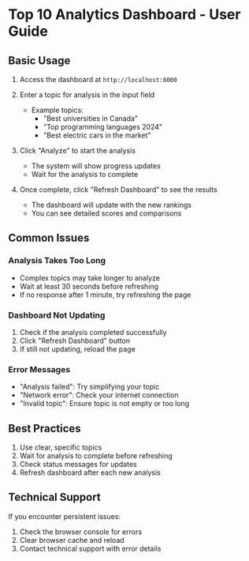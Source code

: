 # Top 10 Analytics Dashboard - User Guide

## Basic Usage

1. Access the dashboard at `http://localhost:8000`

2. Enter a topic for analysis in the input field
   - Example topics:
     - "Best universities in Canada"
     - "Top programming languages 2024"
     - "Best electric cars in the market"

3. Click "Analyze" to start the analysis
   - The system will show progress updates
   - Wait for the analysis to complete

4. Once complete, click "Refresh Dashboard" to see the results
   - The dashboard will update with the new rankings
   - You can see detailed scores and comparisons

## Common Issues

### Analysis Takes Too Long
- Complex topics may take longer to analyze
- Wait at least 30 seconds before refreshing
- If no response after 1 minute, try refreshing the page

### Dashboard Not Updating
1. Check if the analysis completed successfully
2. Click "Refresh Dashboard" button
3. If still not updating, reload the page

### Error Messages
- "Analysis failed": Try simplifying your topic
- "Network error": Check your internet connection
- "Invalid topic": Ensure topic is not empty or too long

## Best Practices

1. Use clear, specific topics
2. Wait for analysis to complete before refreshing
3. Check status messages for updates
4. Refresh dashboard after each new analysis

## Technical Support

If you encounter persistent issues:
1. Check the browser console for errors
2. Clear browser cache and reload
3. Contact technical support with error details 